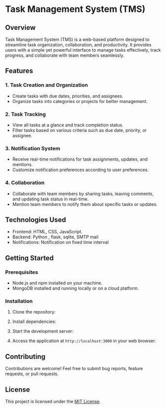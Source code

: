 # Task Management System (TMS)

## Overview

Task Management System (TMS) is a web-based platform designed to streamline task organization, collaboration, and productivity. It provides users with a simple yet powerful interface to manage tasks effectively, track progress, and collaborate with team members seamlessly.

## Features

### 1. Task Creation and Organization
- Create tasks with due dates, priorities, and assignees.
- Organize tasks into categories or projects for better management.

### 2. Task Tracking
- View all tasks at a glance and track completion status.
- Filter tasks based on various criteria such as due date, priority, or assignee.

### 3. Notification System
- Receive real-time notifications for task assignments, updates, and mentions.
- Customize notification preferences according to user preferences.

### 4. Collaboration
- Collaborate with team members by sharing tasks, leaving comments, and updating task status in real-time.
- Mention team members to notify them about specific tasks or updates.

## Technologies Used

- Frontend: HTML, CSS, JavaScript.
- Backend: Python , flask, sqlite, SMTP mail
- Notifications: Notification on fixed time interval

## Getting Started

### Prerequisites
- Node.js and npm installed on your machine.
- MongoDB installed and running locally or on a cloud platform.

### Installation
1. Clone the repository:

2. Install dependencies:

3. Start the development server:

4. Access the application at `http://localhost:3000` in your web browser.

## Contributing
Contributions are welcome! Feel free to submit bug reports, feature requests, or pull requests.

## License
This project is licensed under the [MIT License](LICENSE).
